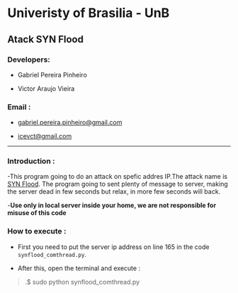 # Univeristy of Brasilia - UnB

## Atack SYN Flood

### Developers:

- Gabriel Pereira Pinheiro 

- Victor Araujo Vieira 

### Email :

- gabriel.pereira.pinheiro@gmail.com

- icevct@gmail.com

__________________________________________________________________________________________________________________________________________


### Introduction :

-This program going to do an attack on spefic addres IP.The attack name is [SYN Flood](https://en.wikipedia.org/wiki/SYN_flood). The program going to sent plenty of message to server, making the server dead in few seconds but relax, in more few seconds will back. 

-**Use only in local server inside your home, we are not responsible for misuse of this code**


### How to execute :

- First you need to put the server ip address on line 165 in the code ```synflood_comthread.py```. 

- After this, open the terminal and execute :

>.$ sudo python synflood_comthread.py

